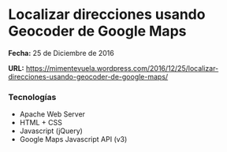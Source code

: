 # Localizar direcciones usando Geocoder de Google Maps

**Fecha:** 25 de Diciembre de 2016

**URL:** https://mimentevuela.wordpress.com/2016/12/25/localizar-direcciones-usando-geocoder-de-google-maps/

### Tecnologías

* Apache Web Server
* HTML + CSS
* Javascript (jQuery)
* Google Maps Javascript API (v3)
